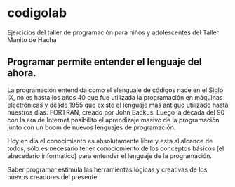 # codigolab

Ejercicios del taller de programación para niños y adolescentes del Taller Manito de Hacha

## Programar permite entender el lenguaje del ahora.

La programación entendida como el elenguaje de códigos nace en el Siglo IX, no es
hasta los años 40 que fue utilizada la programación en máquinas electrónicas y
desde 1955 que existe el lenguaje más antiguo utilizado hasta nuestros días: FORTRAN,
creado por John Backus. Luego la década del 90 con la era de Internet posibilito
el aprendizaje masivo de la programación junto con un boom de nuevos lenguajes de
programación.

Hoy en día el conocimiento es absolutamente libre y esta al alcance de todos,
sólo es necesario tener conocicmiento de los conceptos básicos
(el abecedario informatico) para entender el lenguaje de la programación.

Saber programar estimula las herramientas lógicas y creativas de los nuevos
creadores del presente.
